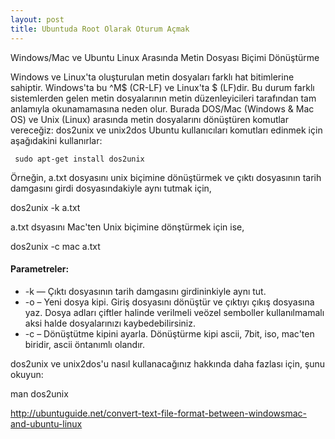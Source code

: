 ```yaml
---
layout: post
title: Ubuntuda Root Olarak Oturum Açmak
---
```


Windows/Mac ve Ubuntu Linux Arasında Metin Dosyası Biçimi Dönüştürme

Windows ve Linux'ta oluşturulan metin dosyaları farklı hat bitimlerine sahiptir. Windows'ta bu ^M$ (CR-LF) ve Linux'ta $ (LF)dir. 
Bu durum farklı sistemlerden gelen metin dosyalarının metin düzenleyicileri tarafından tam anlamıyla okunamamasına neden olur.
Burada DOS/Mac (Windows & Mac OS) ve Unix (Linux) arasında
metin dosyalarını dönüştüren komutlar vereceğiz: dos2unix ve unix2dos
Ubuntu kullanıcıları komutları edinmek için aşağıdakini kullanırlar:

<code> sudo apt-get install dos2unix </code>

Örneğin, a.txt dosyasını unix biçimine dönüştürmek ve çıktı
dosyasının tarih damgasını girdi dosyasındakiyle aynı tutmak için,

dos2unix -k a.txt

a.txt dsyasını Mac'ten Unix biçimine dönştürmek için ise,

dos2unix -c mac a.txt

<h4>Parametreler:</h4>
<ul>
  <li>-k — Çıktı dosyasının tarih damgasını girdininkiyle aynı tut.</li>
  <li>-o – Yeni dosya kipi. Giriş dosyasını dönüştür ve çıktıyı çıkış dosyasına
yaz. Dosya adları çiftler halinde verilmeli veözel semboller
kullanılmamalı aksi halde dosyalarınızı kaybedebilirsiniz.</li>
  <li>-c – Dönüştütme kipini ayarla. Dönüştürme kipi ascii, 7bit, iso,
mac'ten biridir, ascii öntanımlı olandır.
</li>
</ul>


dos2unix ve unix2dos'u nasıl kullanacağınız hakkında daha fazlası
için, şunu okuyun:

man dos2unix

<a href="http://ubuntuguide.net/convert-text-file-format-between-windowsmac-and-ubuntu-linux" target="_blank">http://ubuntuguide.net/convert-text-file-format-between-windowsmac-and-ubuntu-linux</a>


